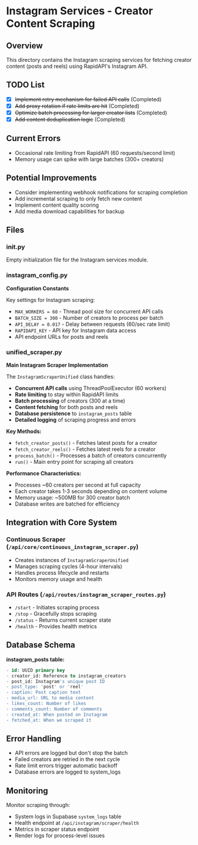 # Instagram Services - Creator Content Scraping

## Overview
This directory contains the Instagram scraping services for fetching creator content (posts and reels) using RapidAPI's Instagram API.

## TODO List
- [x] ~~Implement retry mechanism for failed API calls~~ (Completed)
- [x] ~~Add proxy rotation if rate limits are hit~~ (Completed)
- [x] ~~Optimize batch processing for larger creator lists~~ (Completed)
- [x] ~~Add content deduplication logic~~ (Completed)

## Current Errors
- Occasional rate limiting from RapidAPI (60 requests/second limit)
- Memory usage can spike with large batches (300+ creators)

## Potential Improvements
- Consider implementing webhook notifications for scraping completion
- Add incremental scraping to only fetch new content
- Implement content quality scoring
- Add media download capabilities for backup

## Files

### __init__.py
Empty initialization file for the Instagram services module.

### instagram_config.py
**Configuration Constants**

Key settings for Instagram scraping:
- `MAX_WORKERS = 60` - Thread pool size for concurrent API calls
- `BATCH_SIZE = 300` - Number of creators to process per batch
- `API_DELAY = 0.017` - Delay between requests (60/sec rate limit)
- `RAPIDAPI_KEY` - API key for Instagram data access
- API endpoint URLs for posts and reels

### unified_scraper.py
**Main Instagram Scraper Implementation**

The `InstagramScraperUnified` class handles:
- **Concurrent API calls** using ThreadPoolExecutor (60 workers)
- **Rate limiting** to stay within RapidAPI limits
- **Batch processing** of creators (300 at a time)
- **Content fetching** for both posts and reels
- **Database persistence** to `instagram_posts` table
- **Detailed logging** of scraping progress and errors

**Key Methods:**
- `fetch_creator_posts()` - Fetches latest posts for a creator
- `fetch_creator_reels()` - Fetches latest reels for a creator
- `process_batch()` - Processes a batch of creators concurrently
- `run()` - Main entry point for scraping all creators

**Performance Characteristics:**
- Processes ~60 creators per second at full capacity
- Each creator takes 1-3 seconds depending on content volume
- Memory usage: ~500MB for 300 creator batch
- Database writes are batched for efficiency

## Integration with Core System

### Continuous Scraper (`/api/core/continuous_instagram_scraper.py`)
- Creates instances of `InstagramScraperUnified`
- Manages scraping cycles (4-hour intervals)
- Handles process lifecycle and restarts
- Monitors memory usage and health

### API Routes (`/api/routes/instagram_scraper_routes.py`)
- `/start` - Initiates scraping process
- `/stop` - Gracefully stops scraping
- `/status` - Returns current scraper state
- `/health` - Provides health metrics

## Database Schema

**instagram_posts table:**
```sql
- id: UUID primary key
- creator_id: Reference to instagram_creators
- post_id: Instagram's unique post ID
- post_type: 'post' or 'reel'
- caption: Post caption text
- media_url: URL to media content
- likes_count: Number of likes
- comments_count: Number of comments
- created_at: When posted on Instagram
- fetched_at: When we scraped it
```

## Error Handling

- API errors are logged but don't stop the batch
- Failed creators are retried in the next cycle
- Rate limit errors trigger automatic backoff
- Database errors are logged to system_logs

## Monitoring

Monitor scraping through:
- System logs in Supabase `system_logs` table
- Health endpoint at `/api/instagram/scraper/health`
- Metrics in scraper status endpoint
- Render logs for process-level issues